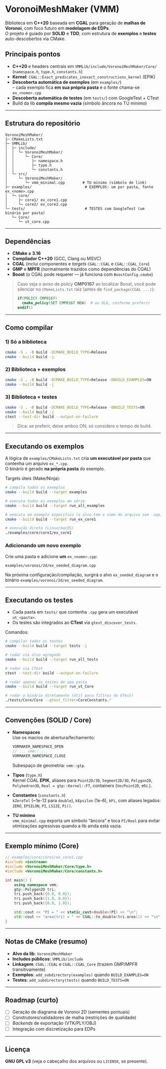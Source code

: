 # VoronoiMeshMaker (VMM)

Biblioteca em **C++20** baseada em **CGAL** para geração de **malhas de Voronoi**, com foco futuro em **modelagem de EDPs**.  
O projeto é guiado por **SOLID** e **TDD**, com estrutura de **exemplos** e **testes** auto-descobertos via CMake.

## Principais pontos

- **C++20** e headers centrais em `VMMLib/include/VoronoiMeshMaker/Core/`  
  (`namespace.h`, `type.h`, `constants.h`)
- **Kernel**: `CGAL::Exact_predicates_inexact_constructions_kernel` (EPIK)
- **Descoberta automática de exemplos** (em `examples/`)  
  – cada exemplo fica **em sua própria pasta** e o fonte chama-se `ex_<nome>.cpp`
- **Descoberta automática de testes** (em `tests/`) com GoogleTest + CTest
- Build da lib **compila mesmo vazia** (símbolo âncora no TU mínimo)

---

## Estrutura do repositório

```
VoronoiMeshMaker/
├─ CMakeLists.txt
├─ VMMLib/
│  ├─ include/
│  │  └─ VoronoiMeshMaker/
│  │     └─ Core/
│  │        ├─ namespace.h
│  │        ├─ type.h
│  │        └─ constants.h
│  └─ src/
│     └─ VoronoiMeshMaker/
│        └─ vmm_minimal.cpp        # TU mínimo (símbolo de link)
├─ examples/                        # EXEMPLOS: um por pasta, fonte ex_<nome>.cpp
│  └─ core/
│     ├─ core1/ ex_core1.cpp
│     └─ core2/ ex_core2.cpp
└─ tests/                           # TESTES com GoogleTest (um binário por pasta)
   └─ Core/
      └─ ut_core.cpp
```

---

## Dependências

- **CMake ≥ 3.16**
- **Compilador C++20** (GCC, Clang ou MSVC)
- **CGAL** (inclui componentes e *targets* `CGAL::CGAL` e `CGAL::CGAL_Core`)
- **GMP** e **MPFR** (normalmente trazidos como dependências do CGAL)
- **Boost** (o CGAL pode requerer — já funciona com `BoostConfig.cmake`)

> Caso veja o aviso de *policy* **CMP0167** ao localizar Boost, você pode
> silenciar no `CMakeLists.txt` raiz (antes de `find_package(CGAL ...)`):
>
> ```cmake
> if(POLICY CMP0167)
>   cmake_policy(SET CMP0167 NEW)  # ou OLD, conforme preferir
> endif()
> ```

---

## Como compilar

### 1) Só a biblioteca
```bash
cmake -S . -B build -DCMAKE_BUILD_TYPE=Release
cmake --build build -j
```

### 2) Biblioteca + **exemplos**
```bash
cmake -S . -B build -DCMAKE_BUILD_TYPE=Release -DBUILD_EXAMPLES=ON
cmake --build build -j
```

### 3) Biblioteca + **testes**
```bash
cmake -S . -B build -DCMAKE_BUILD_TYPE=Release -DBUILD_TESTS=ON
cmake --build build -j
ctest --test-dir build --output-on-failure
```

> Dica: se preferir, deixe ambos ON; só considere o tempo de build.

---

## Executando os **exemplos**

A lógica de `examples/CMakeLists.txt` cria **um executável por pasta** que contenha um arquivo `ex_*.cpp`.  
O binário é gerado **na própria pasta** do exemplo.

Targets úteis (Make/Ninja):

```bash
# compila todos os exemplos
cmake --build build --target examples

# executa todos os exemplos em série
cmake --build build --target run_all_examples

# executa um exemplo específico (o alvo tem o nome do arquivo sem .cpp)
cmake --build build --target run_ex_core1

# execução direta (Linux/macOS)
./examples/core/core1/ex_core1
```

### Adicionando um novo exemplo

Crie uma pasta e adicione **um** `ex_<nome>.cpp`:

```
examples/voronoi/2d/ex_seeded_diagram.cpp
```

Na próxima configuração/compilação, surgirá o alvo `ex_seeded_diagram` e o
binário `examples/voronoi/2d/ex_seeded_diagram`.

---

## Executando os **testes**

- Cada pasta em `tests/` que contenha `.cpp` gera um executável `ut_<pasta>`.
- Os testes são integrados ao **CTest** via `gtest_discover_tests`.

Comandos:

```bash
# compilar todos os testes
cmake --build build --target tests -j

# rodar via alvo agregado
cmake --build build --target run_all_tests

# rodar via CTest
ctest --test-dir build --output-on-failure

# rodar apenas os testes de uma pasta
cmake --build build --target run_ut_Core

# rodar o binário diretamente (útil para filtros do GTest)
./tests/Core/Core --gtest_filter=CoreConstants.*
```

---

## Convenções (SOLID / Core)

- **Namespaces**  
  Use os macros de abertura/fechamento:
  ```cpp
  VORMAKER_NAMESPACE_OPEN
  // ... vmm:: ...
  VORMAKER_NAMESPACE_CLOSE
  ```
  Subespaço de geometria: `vmm::gtp`.

- **Tipos** (`type.h`)  
  Kernel CGAL **EPIK**, aliases para `Point2D/3D`, `Segment2D/3D`, `Polygon2D`,
  `Polyhedron3D`, `Real = gtp::Kernel::FT`, containers (`VecPoint2D`, etc.).

- **Constantes** (`constants.h`)  
  `kZeroTol` (~1e-12 para `double`), `kEpsilon` (1e-6), `kPi`, com aliases
  legados: `ZERO`, `EPSILON`, `PI`, `LSIZE`, `Pi()`.

- **TU mínimo**  
  `vmm_minimal.cpp` exporta um símbolo “âncora” e toca `PI/Real` para evitar
  otimizações agressivas quando a lib ainda está vazia.

---

## Exemplo mínimo (Core)

```cpp
// examples/core/core1/ex_core1.cpp
#include <iostream>
#include <VoronoiMeshMaker/Core/type.h>
#include <VoronoiMeshMaker/Core/constants.h>

int main() {
    using namespace vmm;
    gtp::Polygon2D tri;
    tri.push_back({0.0, 0.0});
    tri.push_back({1.0, 0.0});
    tri.push_back({0.0, 1.0});

    std::cout << "PI = " << static_cast<double>(PI) << "\n";
    std::cout << "area(tri) = " << CGAL::to_double(tri.area()) << "\n";
}
```

---

## Notas de CMake (resumo)

- **Alvo da lib**: `VoronoiMeshMaker`
- **Includes públicos**: `VMMLib/include`
- **Linkagem**: `CGAL::CGAL` e `CGAL::CGAL_Core` (trazem GMP/MPFR transitivamente)
- **Exemplos**: `add_subdirectory(examples)` quando `BUILD_EXAMPLES=ON`
- **Testes**: `add_subdirectory(tests)` quando `BUILD_TESTS=ON`

---

## Roadmap (curto)

- [ ] Geração de diagrama de Voronoi 2D (sementes pontuais)
- [ ] Construtores/validadores de malha (restrições de qualidade)
- [ ] *Backends* de exportação (VTK/PLY/OBJ)
- [ ] Integração com discretização para EDPs

---

## Licença

**GNU GPL v3** (veja o cabeçalho dos arquivos ou `LICENSE`, se presente).
